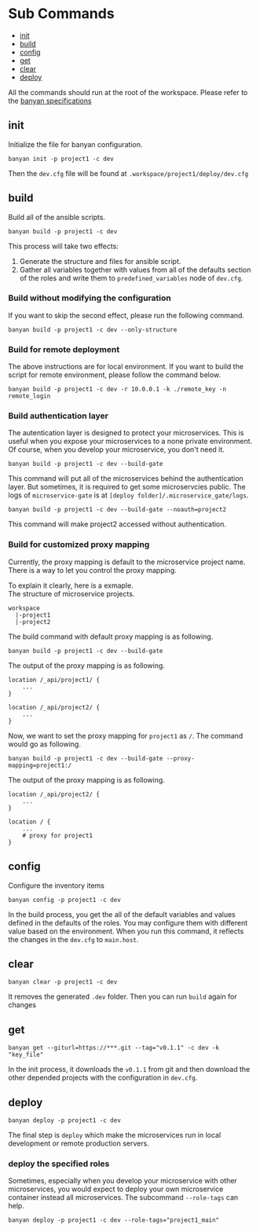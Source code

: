 # Sub Commands
- [init](#init)
- [build](#build)
- [config](#config)
- [get](#get)
- [clear](#clear)
- [deploy](#deploy)

All the commands should run at the root of the workspace. Please refer to the [banyan specifications](SPEC.md)
## init
Initialize the file for banyan configuration.
```
banyan init -p project1 -c dev
```
Then the `dev.cfg` file will be found at `.workspace/project1/deploy/dev.cfg`

## build
Build all of the ansible scripts.
```
banyan build -p project1 -c dev
```
This process will take two effects:
1. Generate the structure and files for ansible script.
2. Gather all variables together with values from all of the defaults section of the roles and write them to `predefined_variables` node of `dev.cfg`.

### Build without modifying the configuration
If you want to skip the second effect, please run the following command.
```
banyan build -p project1 -c dev --only-structure
```

### Build for remote deployment
The above instructions are for local environment. If you want to build the script for remote environment, please follow the command below.
```
banyan build -p project1 -c dev -r 10.0.0.1 -k ./remote_key -n remote_login
```

### Build authentication layer
The autentication layer is designed to protect your microservices. This is useful when you expose your microservices to a none private environment. Of course, when you develop your microservice, you don't need it.
```
banyan build -p project1 -c dev --build-gate
```
This command will put all of the microservices behind the authentication layer. But sometimes, it is required to get some microservcies public.
The logs of `microservice-gate` is at `[deploy folder]/.microservice_gate/logs`.


```
banyan build -p project1 -c dev --build-gate --noauth=project2
```
This command will make project2 accessed without authentication.

### Build for customized proxy mapping
Currently, the proxy mapping is default to the microservice project name. There is a way to let you control the proxy mapping.

To explain it clearly, here is a exmaple.  
The structure of microservice projects.
```
workspace
  |-project1
  |-project2
```
The build command with default proxy mapping is as following.   
```
banyan build -p project1 -c dev --build-gate
```
The output of the proxy mapping is as following.
```
location /_api/project1/ {
    ...
}

location /_api/project2/ {
    ...
}

```

Now, we want to set the proxy mapping for `project1` as `/`. The command would go as following.   
```
banyan build -p project1 -c dev --build-gate --proxy-mapping=project1:/
```
The output of the proxy mapping is as following.
```
location /_api/project2/ {
    ...
}

location / {
    ...
    # proxy for project1
}

```



## config
Configure the inventory items
```
banyan config -p project1 -c dev
```
In the build process, you get the all of the default variables and values defined in the defaults of the roles. You may configure them with different value based on the environment. When you run this command, it reflects the changes in the `dev.cfg` to `main.host`.

## clear
```
banyan clear -p project1 -c dev
```
It removes the generated `.dev` folder. Then you can run `build` again for changes

## get
```
banyan get --giturl=https://***.git --tag="v0.1.1" -c dev -k "key_file"
```
In the init process, it downloads the `v0.1.1` from git and then download the other depended projects with the configuration in `dev.cfg`. 

## deploy
```
banyan deploy -p project1 -c dev
```
The final step is `deploy` which make the microservices run in local development or remote production servers.

### deploy the specified roles
Sometimes, especially when you develop your microservice with other microservices, you would expect to deploy your own microservice container instead all microservices. The subcommand `--role-tags` can help.
```
banyan deploy -p project1 -c dev --role-tags="project1_main"
```
